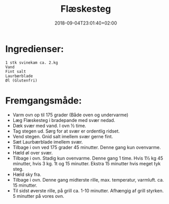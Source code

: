 ﻿---
title: "Flæskesteg"
date: 2018-09-04T23:01:40+02:00
draft: true
---
# Ingredienser:

	1 stk svinekam ca. 2.kg
	Vand
	Fint salt
	Laurbærblade
	Øl (Glutenfri)

# Fremgangsmåde:

* Varm ovn op til 175 grader (Både oven og undervarme)
* Læg Flæskesteg i bradepande med svær nedad.
* Dæk svær med vand. I ovn ½ time.
* Tag stegen ud. Sørg for at svær er ordentlig ridset.
* Vend stegen. Gnid salt imellem svær gerne fint. 
* Sæt Laurbærblade imellem svær.
* Tilbage i ovn ved 175 grader 45 minutter. Denne gang kun ovenvarme.
* Hæld øl over svær.
* Tilbage i ovn. Stadig kun ovenvarme. Denne gang 1 time. Hvis 1½ kg 45 minutter, hvis 3 kg. 1t og 15 minutter. Ekstra 15 minutter hvis meget tyk steg.
* Hæld sky fra.
* Tilbage i ovn. Denne gang midterste rille, max. temperatur, varmluft. ca. 15 minutter.
* Til sidst øverste rille, på grill ca. 1-10 minutter. Afhængig af grill styrken. 5 minutter på vores ovn.


